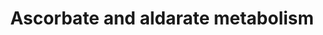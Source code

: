 ---
annotations:
- id: PW:0000062
  parent: classic metabolic pathway
  type: Pathway Ontology
  value: ascorbate and aldarate metabolic pathway
- id: PW:0000558
  parent: regulatory pathway
  type: Pathway Ontology
  value: glucose conversion pathway
authors:
- MaintBot
- AllanKuchinsky
- AlexanderPico
- Christine Chichester
- Mkutmon
- Egonw
- DeSl
description: 'Source: [http://www.genome.jp/kegg-bin/show_pathway?mtu00053 KEGG Pathways].
  The Ascorbate and aldarate metabolism for Mycobacterium tuberculosis is not completely
  understood yet; conversions which are not clear are depicted with a dashed arrow.
  Two out of the three literature references provided for this pathway are for E.
  coli and could be not specific enough for Mycobacterium tuberculosis.'
last-edited: 2017-12-15
organisms:
- Mycobacterium tuberculosis
redirect_from:
- /index.php/Pathway:WP1622
- /instance/WP1622
- /instance/WP1622_r95452
revision: r95452
schema-jsonld:
- '@context': https://schema.org/
  '@id': https://wikipathways.github.io/pathways/WP1622.html
  '@type': Dataset
  creator:
    '@type': Organization
    name: WikiPathways
  description: 'Source: [http://www.genome.jp/kegg-bin/show_pathway?mtu00053 KEGG
    Pathways]. The Ascorbate and aldarate metabolism for Mycobacterium tuberculosis
    is not completely understood yet; conversions which are not clear are depicted
    with a dashed arrow. Two out of the three literature references provided for this
    pathway are for E. coli and could be not specific enough for Mycobacterium tuberculosis.'
  keywords:
  - D-Glucarate
  - D-Glucuronolactone
  - L-Ascorbate
  - L-Gulono-1,4-lactone
  - L-gulonolactone oxidase
  - L-xylo-Hexulonolactone
  - UDP-glucose
  - UDP-glucuronate
  - aldA
  - aldC
  - aldehyde dehydrogenase (EC:1.2.1.-)
  - aldehyde dehydrogenase (EC:1.2.1.3)
  - udgA
  license: CC0
  name: Ascorbate and aldarate metabolism
seo: CreativeWork
title: Ascorbate and aldarate metabolism
wpid: WP1622
---